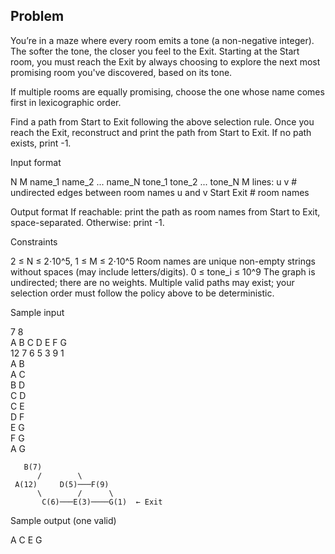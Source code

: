 ## Problem ##

You’re in a maze where every room emits a tone (a non-negative integer). The softer the tone, the closer you feel to the Exit. Starting at the Start room, you must reach the Exit by always choosing to explore the next most promising room you've discovered, based on its tone.

If multiple rooms are equally promising, choose the one whose name comes first in lexicographic order.

Find a path from Start to Exit following the above selection rule. Once you reach the Exit, reconstruct and print the path from Start to Exit. If no path exists, print -1.


Input format


N M
name_1 name_2 ... name_N
tone_1 tone_2 ... tone_N
M lines: u v                 # undirected edges between room names u and v
Start Exit                    # room names


Output format
If reachable: print the path as room names from Start to Exit, space-separated.
Otherwise: print -1.


Constraints


2 ≤ N ≤ 2⋅10^5, 1 ≤ M ≤ 2⋅10^5
Room names are unique non-empty strings without spaces (may include letters/digits).
0 ≤ tone_i ≤ 10^9
The graph is undirected; there are no weights.
Multiple valid paths may exist; your selection order must follow the policy above to be deterministic.


Sample input


7 8 <br>
A B C D E F G <br>
12 7 6 5 3 9 1 <br>
A B <br>
A C <br>
B D <br>
C D <br>
C E <br>
D F <br>
E G <br>
F G <br>
A G <br>

       B(7)
          /        \
     A(12)     D(5)───F(9)
          \        /      \
           C(6)───E(3)────G(1)  ← Exit

Sample output (one valid)


A C E G

